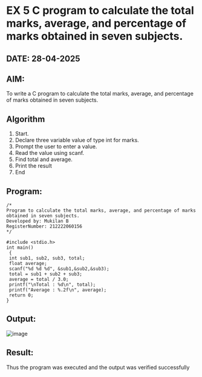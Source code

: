 # EX 5 C program to calculate the total marks, average, and percentage of marks obtained in seven subjects.
## DATE: 28-04-2025
## AIM:
To write a C program to calculate the total marks, average, and percentage of marks obtained in seven subjects.

## Algorithm
1. Start.
2. Declare three variable value of type int for marks.
3. Prompt the user to enter a value.
4. Read the value using scanf.
5. Find total and average.
6. Print the result
7. End

## Program:
```
/*
Program to calculate the total marks, average, and percentage of marks obtained in seven subjects.
Developed by: Mukilan B
RegisterNumber: 212222060156
*/

#include <stdio.h>
int main()
 {
 int sub1, sub2, sub3, total;
 float average;
 scanf("%d %d %d", &sub1,&sub2,&sub3);
 total = sub1 + sub2 + sub3;
 average = total / 3.0;
 printf("\nTotal : %d\n", total);
 printf("Average : %.2f\n", average);
 return 0;
}

```

## Output:

![image](https://github.com/user-attachments/assets/27166900-e07e-45a1-9780-474709f8576b)


## Result:
Thus the program was executed and the output was verified successfully
